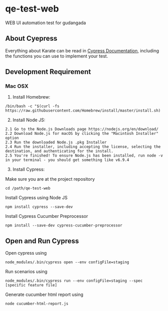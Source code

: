 # qe-test-web
WEB UI automation test for gudangada
<br>
## About Cyepress
Everything about Karate can be read in [Cypress Documentation](https://docs.cypress.io/guides), including the functions you can use to implement your test.
<br>
## Development Requirement
### Mac OSX

1. Install Homebrew: 	
```
/bin/bash -c "$(curl -fs https://raw.githubusercontent.com/Homebrew/install/master/install.sh)
```

2. Install Node JS:
```
2.1 Go to the Node.js Downloads page https://nodejs.org/en/download/
2.2 Download Node.js for macOS by clicking the "Macintosh Installer" option
2.3 Run the downloaded Node.js .pkg Installer
2.4 Run the installer, including accepting the license, selecting the destination, and authenticating for the install.
2.5 You're finished! To ensure Node.js has been installed, run node -v in your terminal - you should get something like v6.9.4
```

3. Install Cypress:

Make sure you are at the project repository
```
cd /path/qe-test-web
```

Install Cypress using Node JS
```
npm install cypress --save-dev
```

Install Cypress Cucumber Preprocessor
```
npm install --save-dev cypress-cucumber-preprocessor
```

## Open and Run Cypress
Open cypress using
```
node_modules/.bin/cypress open --env configFile=staging
```

Run scenarios using 
```
node_modules/.bin/cypress run --env configFile=staging --spec [specific feature file]
```

Generate cucumber html report using
```
node cucumber-html-report.js
```
